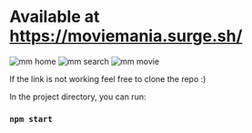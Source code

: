 # Available at https://moviemania.surge.sh/

![mm home](https://user-images.githubusercontent.com/66366665/217452232-a4312b90-f7e0-4ae7-a98f-85ef84492bea.png)
![mm search](https://user-images.githubusercontent.com/66366665/217452239-ed6a8e3e-cc90-4bf3-86ab-11e4c7d2f9e2.png)
![mm movie](https://user-images.githubusercontent.com/66366665/217452247-129a0793-269f-4a3a-b26a-2bb041c0f65f.png)

If the link is not working feel free to clone the repo :)

In the project directory, you can run:
### `npm start`
